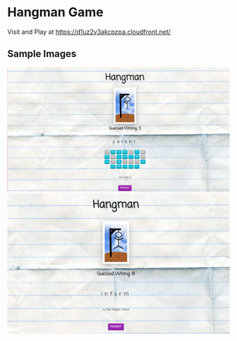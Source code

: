 # Hangman Game 
Visit and Play at https://d1uz2v3akcpzpa.cloudfront.net/

## Sample Images

![alt text](image.png)
![alt text](image-1.png)